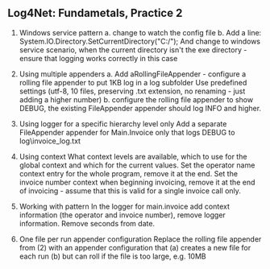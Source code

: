 Log4Net: Fundametals, Practice 2
---


1. Windows service pattern
 a. change to watch the config file
 b. Add a line:
 System.IO.Directory.SetCurrentDirectory("C:/");
 And change to windows service scenario, when the current directory isn't the exe directory - ensure that logging works correctly in this case
2. Using multiple appenders
 a. Add aRollingFileAppender - configure a rolling file appender to put 1KB log in a log subfolder
 Use predefined settings (utf-8, 10 files, preserving .txt extension, no renaming - just adding a higher number)
 b. configure the rolling file appender to show DEBUG, the existing FileAppender appender should log INFO and higher.
3. Using logger for a specific hierarchy level only
Add a separate FileAppender appender for Main.Invoice only that logs DEBUG to log\invoice_log.txt

4. Using context
What context levels are available, which to use for the global context and which for the current values.
Set the operator name context entry for the whole program, remove it at the end.
Set the invoice number context when beginning invoicing, remove it at the end of invoicing - assume that this is valid for a single invoice call only.

5. Working with pattern
In the logger for main.invoice add context information (the operator and invoice number), remove logger information.
Remove seconds from date.

6. One file per run appender configuration
Replace the rolling file appender from (2) with an appender configuration that (a) creates a new file for each run (b) but can roll if the file is too large, e.g. 10MB